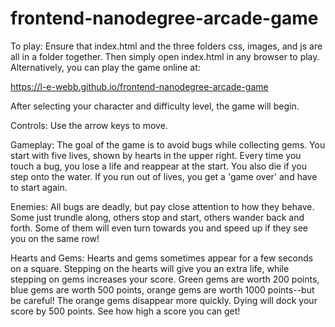frontend-nanodegree-arcade-game
===============================

To play: Ensure that index.html and the three folders css, images, and js
are all in a folder together.  Then simply open index.html in any browser
to play.  Alternatively, you can play the game online at:

https://l-e-webb.github.io/frontend-nanodegree-arcade-game

After selecting your character and difficulty level, the game will begin.

Controls:
Use the arrow keys to move.

Gameplay: 
The goal of the game is to avoid bugs while collecting gems.  You start with five lives, shown by hearts in the upper right.  Every time you touch a bug, you lose a life and reappear at the start.  You also die if you step onto the water.  If you run out of lives, you get a 'game over' and have to start again.

Enemies:
All bugs are deadly, but pay close attention to how they behave.  Some just trundle along, others stop and start, others wander back and forth.  Some of them will even turn towards you and speed up if they see you on the same row!

Hearts and Gems:
Hearts and gems sometimes appear for a few seconds on a square.  Stepping on the hearts will give you an extra life, while stepping on gems increases your score.  Green gems are worth 200 points, blue gems are worth 500 points, orange gems are worth 1000 points--but be careful!  The orange gems disappear more quickly.  Dying will dock your score by 500 points.  See how high a score you can get!